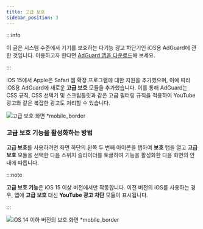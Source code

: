 ```yaml
---
title: 고급 보호
sidebar_position: 3
---
```


:::info

이 글은 시스템 수준에서 기기를 보호하는 다기능 광고 차단기인 iOS용 AdGuard에 관한 것입니다. 이용하고자 한다면 [AdGuard 앱을 다운로드](https://agrd.io/download-kb-adblock)해 보세요.

:::

iOS 15에서 Apple은 Safari 웹 확장 프로그램에 대한 지원을 추가했으며, 이에 따라 iOS용 AdGuard에 새로운 **고급 보호** 모듈을 추가했습니다. 이를 통해 AdGuard는 CSS 규칙, CSS 선택기 및 스크립틀릿과 같은 고급 필터링 규칙을 적용하여 YouTube 광고와 같은 복잡한 광고도 처리할 수 있습니다.

![고급 보호 화면 \*mobile\_border](https://cdn.adtidy.org/public/Adguard/kb/iOS/features/protection_screen_15_en.jpeg)

### 고급 보호 기능을 활성화하는 방법

**고급 보호**를 사용하려면 화면 하단의 왼쪽 두 번째 아이콘을 탭하여 **보호** 탭을 열고 **고급 보호** 모듈을 선택한 다음 스위치 슬라이더를 토글하여 기능을 활성화한 다음 화면의 안내에 따릅니다.

:::note

**고급 보호 기능**은 iOS 15 이상 버전에서만 작동합니다. 이전 버전의 iOS를 사용하는 경우, 앱에 **고급 보호** 대신 **YouTube 광고 차단** 모듈이 표시됩니다.

:::

![iOS 14 이하 버전의 보호 화면 \*mobile\_border](https://cdn.adtidy.org/public/Adguard/kb/iOS/features/protection_screen_14_en.jpeg)

